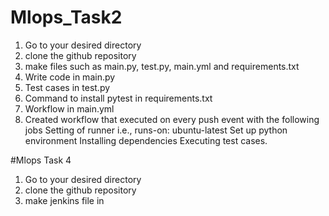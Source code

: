 # Mlops_Task2
1. Go to your desired directory
2. clone the github repository
3. make files such as main.py, test.py, main.yml and requirements.txt
4. Write code in main.py
5. Test cases in test.py
6. Command to install pytest in requirements.txt
7. Workflow in main.yml
8. Created workflow that executed on every push event with the following jobs
   Setting of runner i.e., runs-on: ubuntu-latest
   Set up python environment
   Installing dependencies
   Executing test cases.

#Mlops Task 4
1. Go to your desired directory
2. clone the github repository
3. make jenkins file
in

